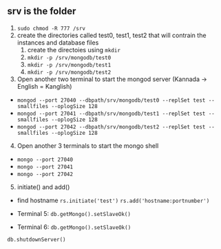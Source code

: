 ## srv is the folder

1. ```sudo chmod -R 777 /srv```
2. create the directories called test0, test1, test2 that will contrain the instances and database files
   1. create the directoies using ```mkdir```
   2. ```mkdir -p /srv/mongodb/test0```
   3. ```mkdir -p /srv/mongodb/test1```
   4. ```mkdir -p /srv/mongodb/test2```
3. Open another two terminal to start the mongod server (Kannada -> English = Kanglish)
* ```mongod --port 27040 --dbpath/srv/mongodb/test0 --replSet test --smallfiles --oplogSize 128```
* ```mongod --port 27041 --dbpath/srv/mongodb/test1 --replSet test --smallfiles --oplogSize 128```
* ```mongod --port 27042 --dbpath/srv/mongodb/test2 --replSet test --smallfiles --oplogSize 128```
4. Open another 3 terminals to start the mongo shell
* ```mongo --port 27040```
* ```mongo --port 27041```
* ```mongo --port 27042```
5. initiate() and add()
* find hostname
```rs.initiate('test')```
```rs.add('hostname:portnumber')```

* Terminal 5: 
```db.getMongo().setSlaveOk()```
* Terminal 6: 
```db.getMongo().setSlaveOk()```

```db.shutdownServer()```